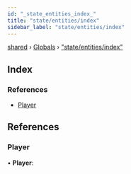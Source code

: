 ```yaml
---
id: "_state_entities_index_"
title: "state/entities/index"
sidebar_label: "state/entities/index"
---
```


[shared](../index.md) › [Globals](../globals.md) › ["state/entities/index"](_state_entities_index_.md)

## Index

### References

* [Player](_state_entities_index_.md#player)

## References

###  Player

• **Player**:
